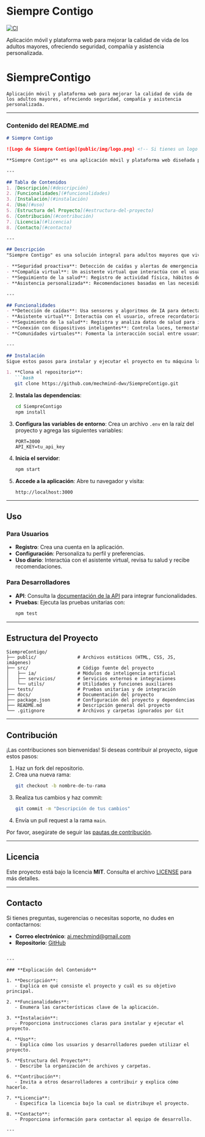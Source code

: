 # Siempre Contigo

[![CI](https://github.com/mechmind-dwv/SiempreContigo/actions/workflows/ci.yml/badge.svg)](https://github.com/mechmind-dwv/SiempreContigo/actions/workflows/ci.yml)

Aplicación móvil y plataforma web para mejorar la calidad de vida de los adultos mayores, ofreciendo seguridad, compañía y asistencia personalizada.
# SiempreContigo
`Aplicación móvil y plataforma web para mejorar la calidad de vida de los adultos mayores, ofreciendo seguridad, compañía y asistencia personalizada.`

---

### **Contenido del README.md**

```markdown
# Siempre Contigo

![Logo de Siempre Contigo](public/img/logo.png) <!-- Si tienes un logo -->

**Siempre Contigo** es una aplicación móvil y plataforma web diseñada para mejorar la calidad de vida de los adultos mayores, ofreciendo seguridad, compañía y asistencia personalizada. Utiliza tecnologías de inteligencia artificial para proporcionar funcionalidades avanzadas como detección de caídas, seguimiento de la salud y un asistente virtual inteligente.

---

## Tabla de Contenidos
1. [Descripción](#descripción)
2. [Funcionalidades](#funcionalidades)
3. [Instalación](#instalación)
4. [Uso](#uso)
5. [Estructura del Proyecto](#estructura-del-proyecto)
6. [Contribución](#contribución)
7. [Licencia](#licencia)
8. [Contacto](#contacto)

---

## Descripción
"Siempre Contigo" es una solución integral para adultos mayores que viven solos. La aplicación combina tecnologías de inteligencia artificial con una interfaz intuitiva para ofrecer:

- **Seguridad proactiva**: Detección de caídas y alertas de emergencia.
- **Compañía virtual**: Un asistente virtual que interactúa con el usuario.
- **Seguimiento de la salud**: Registro de actividad física, hábitos de sueño y signos vitales.
- **Asistencia personalizada**: Recomendaciones basadas en las necesidades del usuario.

---

## Funcionalidades
- **Detección de caídas**: Usa sensores y algoritmos de IA para detectar caídas y enviar alertas.
- **Asistente virtual**: Interactúa con el usuario, ofrece recordatorios y consejos personalizados.
- **Seguimiento de la salud**: Registra y analiza datos de salud para identificar patrones.
- **Conexión con dispositivos inteligentes**: Controla luces, termostatos y otros dispositivos en el hogar.
- **Comunidades virtuales**: Fomenta la interacción social entre usuarios.

---

## Instalación
Sigue estos pasos para instalar y ejecutar el proyecto en tu máquina local:

1. **Clona el repositorio**:
   ```bash
   git clone https://github.com/mechmind-dwv/SiempreContigo.git
   ```

2. **Instala las dependencias**:
   ```bash
   cd SiempreContigo
   npm install
   ```

3. **Configura las variables de entorno**:
   Crea un archivo `.env` en la raíz del proyecto y agrega las siguientes variables:
   ```env
   PORT=3000
   API_KEY=tu_api_key
   ```

4. **Inicia el servidor**:
   ```bash
   npm start
   ```

5. **Accede a la aplicación**:
   Abre tu navegador y visita:
   ```
   http://localhost:3000

   ```
---

## Uso
### Para Usuarios
- **Registro**: Crea una cuenta en la aplicación.
- **Configuración**: Personaliza tu perfil y preferencias.
- **Uso diario**: Interactúa con el asistente virtual, revisa tu salud y recibe recomendaciones.

### Para Desarrolladores
- **API**: Consulta la [documentación de la API](docs/api.md) para integrar funcionalidades.
- **Pruebas**: Ejecuta las pruebas unitarias con:
  ```bash
  npm test
  ```

---

## Estructura del Proyecto
```
SiempreContigo/
├── public/               # Archivos estáticos (HTML, CSS, JS, imágenes)
├── src/                  # Código fuente del proyecto
│   ├── ia/               # Módulos de inteligencia artificial
│   ├── servicios/        # Servicios externos e integraciones
│   └── utils/            # Utilidades y funciones auxiliares
├── tests/                # Pruebas unitarias y de integración
├── docs/                 # Documentación del proyecto
├── package.json          # Configuración del proyecto y dependencias
├── README.md             # Descripción general del proyecto
└── .gitignore            # Archivos y carpetas ignorados por Git
```

---

## Contribución
¡Las contribuciones son bienvenidas! Si deseas contribuir al proyecto, sigue estos pasos:

1. Haz un fork del repositorio.
2. Crea una nueva rama:
   ```bash
   git checkout -b nombre-de-tu-rama
   ```
3. Realiza tus cambios y haz commit:
   ```bash
   git commit -m "Descripción de tus cambios"
   ```
4. Envía un pull request a la rama `main`.

Por favor, asegúrate de seguir las [pautas de contribución](CONTRIBUTING.md).

---

## Licencia
Este proyecto está bajo la licencia **MIT**. Consulta el archivo [LICENSE](LICENSE) para más detalles.

---

## Contacto
Si tienes preguntas, sugerencias o necesitas soporte, no dudes en contactarnos:

- **Correo electrónico**: ai.mechmind@gmail.com
- **Repositorio**: [GitHub](https://github.com/mechmind-dwv/SiempreContigo)
```

---

### **Explicación del Contenido**

1. **Descripción**:
   - Explica en qué consiste el proyecto y cuál es su objetivo principal.

2. **Funcionalidades**:
   - Enumera las características clave de la aplicación.

3. **Instalación**:
   - Proporciona instrucciones claras para instalar y ejecutar el proyecto.

4. **Uso**:
   - Explica cómo los usuarios y desarrolladores pueden utilizar el proyecto.

5. **Estructura del Proyecto**:
   - Describe la organización de archivos y carpetas.

6. **Contribución**:
   - Invita a otros desarrolladores a contribuir y explica cómo hacerlo.

7. **Licencia**:
   - Especifica la licencia bajo la cual se distribuye el proyecto.

8. **Contacto**:
   - Proporciona información para contactar al equipo de desarrollo.

---
